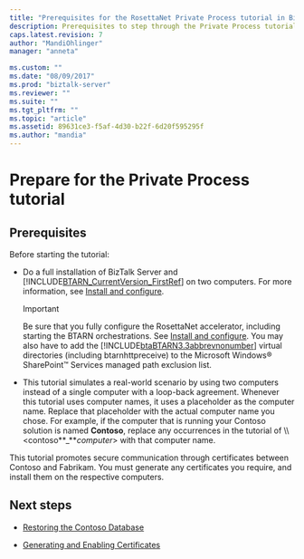 ```yaml
---
title: "Prerequisites for the RosettaNet Private Process tutorial in BizTalk Server | Microsoft Docs"
description: Prerequisites to step through the Private Process tutorial for the RosettaNet accelerator (BTARN) in BizTalk Server
caps.latest.revision: 7
author: "MandiOhlinger"
manager: "anneta"

ms.custom: ""
ms.date: "08/09/2017"
ms.prod: "biztalk-server"
ms.reviewer: ""
ms.suite: ""
ms.tgt_pltfrm: ""
ms.topic: "article"
ms.assetid: 89631ce3-f5af-4d30-b22f-6d20f595295f
ms.author: "mandia"
---
```


# Prepare for the Private Process tutorial

## Prerequisites
Before starting the tutorial:
  
-   Do a full installation of BizTalk Server and [!INCLUDE[BTARN_CurrentVersion_FirstRef](../../includes/btarn-currentversion-firstref-md.md)] on two computers. For more information, see [Install and configure](install-configure-biztalk-accelerator-for-rosettanet.md).  
  
    > [!IMPORTANT]
    >  Be sure that you fully configure the RosettaNet accelerator, including starting the BTARN orchestrations. See [Install and configure](install-configure-biztalk-accelerator-for-rosettanet.md). You may also have to add the [!INCLUDE[btaBTARN3.3abbrevnonumber](../../includes/btabtarn3-3abbrevnonumber-md.md)] virtual directories (including btarnhttpreceive) to the Microsoft Windows® SharePoint™ Services managed path exclusion list. 
  
-   This tutorial simulates a real-world scenario by using two computers instead of a single computer with a loop-back agreement. Whenever this tutorial uses computer names, it uses a placeholder as the computer name. Replace that placeholder with the actual computer name you chose. For example, if the computer that is running your Contoso solution is named **Contoso**, replace any occurrences in the tutorial of \\\\<contoso**_***computer*\> with that computer name.  
  
 This tutorial promotes secure communication through certificates between Contoso and Fabrikam. You must generate any certificates you require, and install them on the respective computers.  
  
## Next steps
  
-   [Restoring the Contoso Database](../../adapters-and-accelerators/accelerator-rosettanet/restoring-the-contoso-database.md)  
  
-   [Generating and Enabling Certificates](../../adapters-and-accelerators/accelerator-rosettanet/generating-and-enabling-certificates.md)